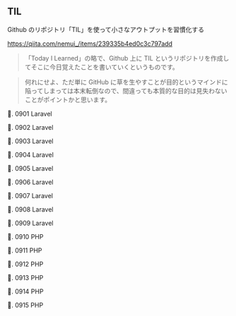 ## TIL

Github のリポジトリ「TIL」を使って小さなアウトプットを習慣化する

https://qiita.com/nemui_/items/239335b4ed0c3c797add

> 「Today I Learned」の略で、Github 上に TIL というリポジトリを作成してそこに今日覚えたことを書いていくというものです。

> 何れにせよ、ただ単に GitHub に草を生やすことが目的というマインドに陥ってしまっては本末転倒なので、間違っても本質的な目的は見失わないことがポイントかと思います。

🐧. 0901 Laravel

🐧. 0902 Laravel

🐧. 0903 Laravel

🐧. 0904 Laravel

🐧. 0905 Laravel

🐧. 0906 Laravel

🐧. 0907 Laravel

🐧. 0908 Laravel

🐧. 0909 Laravel

🐧. 0910 PHP

🐧. 0911 PHP

🐧. 0912 PHP

🐧. 0913 PHP

🐧. 0914 PHP

🐧. 0915 PHP

